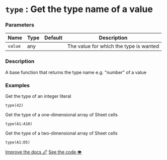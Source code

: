 <!--- Generated documentation. Do not edit! -->

# `type` : Get the type name of a value

### Parameters

Name | Type | Default | Description
---- | ---- | ------- | -----------
`value` | any |  |The value for which the type is wanted


### Description

A base function that returns the type name e.g. "number" of a value

### Examples

Get the type of an integer literal
```mini
type(42)
```

Get the type of a one-dimensional array of Sheet cells
```mini
type(A1:A10)
```

Get the type of a two-dimensional array of Sheet cells
```mini
type(A1:D5)
```

<p class="tools">
  <a class="edit button" href="https://github.com/stencila/libcore/edit/master/defs/type.fun.xml" target="_blank">Improve the docs 🖉</a>
  <a class="code button" href="https://github.com/stencila/libcore/blob/master/js/src/type.js" target="_blank">See the code 👁</a>
</p>
